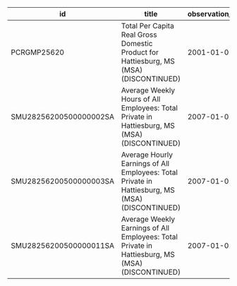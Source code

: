 | id                     | title                                                                                           | observation_start   | observation_end   |
|------------------------|-------------------------------------------------------------------------------------------------|---------------------|-------------------|
| PCRGMP25620            | Total Per Capita Real Gross Domestic Product for Hattiesburg, MS (MSA) (DISCONTINUED)           | 2001-01-01          | 2017-01-01        |
| SMU28256200500000002SA | Average Weekly Hours of All Employees: Total Private in Hattiesburg, MS (MSA) (DISCONTINUED)    | 2007-01-01          | 2022-03-01        |
| SMU28256200500000003SA | Average Hourly Earnings of All Employees: Total Private in Hattiesburg, MS (MSA) (DISCONTINUED) | 2007-01-01          | 2022-03-01        |
| SMU28256200500000011SA | Average Weekly Earnings of All Employees: Total Private in Hattiesburg, MS (MSA) (DISCONTINUED) | 2007-01-01          | 2022-03-01        |